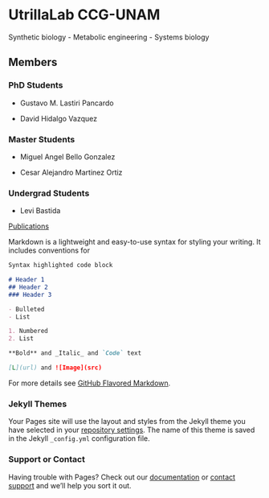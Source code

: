 # UtrillaLab CCG-UNAM

Synthetic biology - Metabolic engineering - Systems biology 

## Members

### PhD Students

- Gustavo M. Lastiri Pancardo

- David Hidalgo Vazquez

### Master Students

- Miguel Angel Bello Gonzalez

- Cesar Alejandro Martinez Ortiz

### Undergrad Students

- Levi Bastida


[Publications](https://scholar.google.com.mx/citations?user=47_zmPUAAAAJ&hl=en)


Markdown is a lightweight and easy-to-use syntax for styling your writing. It includes conventions for

```markdown
Syntax highlighted code block

# Header 1
## Header 2
### Header 3

- Bulleted
- List

1. Numbered
2. List

**Bold** and _Italic_ and `Code` text

[L](url) and ![Image](src)
```

For more details see [GitHub Flavored Markdown](https://guides.github.com/features/mastering-markdown/).

### Jekyll Themes

Your Pages site will use the layout and styles from the Jekyll theme you have selected in your [repository settings](https://github.com/utrillalab/utrillalab/settings). The name of this theme is saved in the Jekyll `_config.yml` configuration file.

### Support or Contact

Having trouble with Pages? Check out our [documentation](https://help.github.com/categories/github-pages-basics/) or [contact support](https://github.com/contact) and we’ll help you sort it out.
